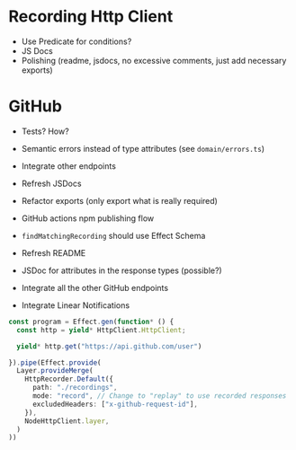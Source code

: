 # Recording Http Client

- Use Predicate for conditions?
- JS Docs
- Polishing (readme, jsdocs, no excessive comments, just add necessary exports)


# GitHub

- Tests? How?
- Semantic errors instead of type attributes (see `domain/errors.ts`)
- Integrate other endpoints
- Refresh JSDocs
- Refactor exports (only export what is really required)
- GitHub actions npm publishing flow
- `findMatchingRecording` should use Effect Schema
- Refresh README


- JSDoc for attributes in the response types (possible?)
- Integrate all the other GitHub endpoints
- Integrate Linear Notifications


```ts
const program = Effect.gen(function* () {
  const http = yield* HttpClient.HttpClient;

  yield* http.get("https://api.github.com/user")

}).pipe(Effect.provide(
  Layer.provideMerge(
    HttpRecorder.Default({
      path: "./recordings",
      mode: "record", // Change to "replay" to use recorded responses
      excludedHeaders: ["x-github-request-id"],
    }),
    NodeHttpClient.layer,
  )
))
```